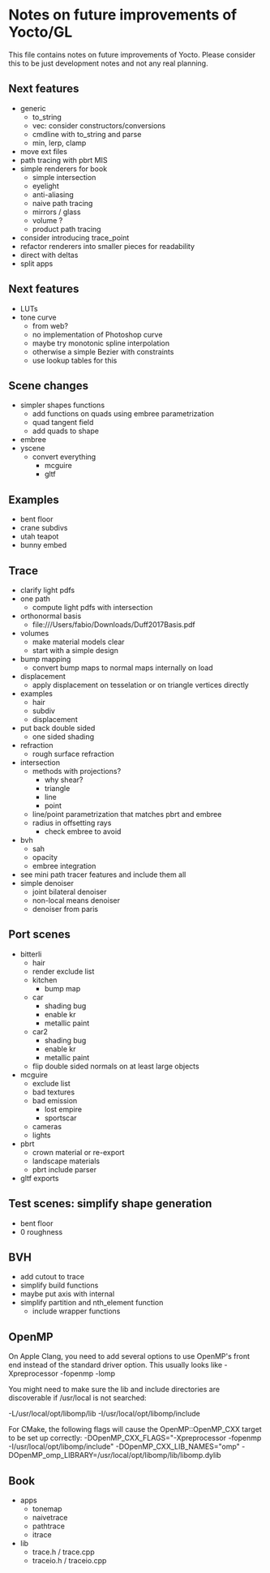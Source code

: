 # Notes on future improvements of Yocto/GL

This file contains notes on future improvements of Yocto.
Please consider this to be just development notes and not any real planning.

## Next features

- generic
    - to_string
    - vec: consider constructors/conversions
    - cmdline with to_string and parse
    - min, lerp, clamp
- move ext files
- path tracing with pbrt MIS
- simple renderers for book
    - simple intersection
    - eyelight
    - anti-aliasing
    - naive path tracing
    - mirrors / glass
    - volume ?
    - product path tracing
- consider introducing trace_point
- refactor renderers into smaller pieces for readability
- direct with deltas
- split apps

## Next features

- LUTs
- tone curve
    - from web?
    - no implementation of Photoshop curve
    - maybe try monotonic spline interpolation
    - otherwise a simple Bezier with constraints
    - use lookup tables for this

## Scene changes

- simpler shapes functions
    - add functions on quads using embree parametrization
    - quad tangent field
    - add quads to shape
- embree
- yscene
    - convert everything
        - mcguire
        - gltf

## Examples

- bent floor
- crane subdivs
- utah teapot
- bunny embed

## Trace

- clarify light pdfs
- one path
    - compute light pdfs with intersection
- orthonormal basis
    - file:///Users/fabio/Downloads/Duff2017Basis.pdf
- volumes
    - make material models clear
    - start with a simple design
- bump mapping
    - convert bump maps to normal maps internally on load
- displacement
    - apply displacement on tesselation or on triangle vertices directly
- examples
    - hair
    - subdiv
    - displacement
- put back double sided
    - one sided shading
- refraction
    - rough surface refraction
- intersection
    - methods with projections?
        - why shear?
        - triangle
        - line
        - point
    - line/point parametrization that matches pbrt and embree
    - radius in offsetting rays
        - check embree to avoid
- bvh
    - sah
    - opacity
    - embree integration
- see mini path tracer features and include them all
- simple denoiser
    - joint bilateral denoiser
    - non-local means denoiser
    - denoiser from paris

## Port scenes

- bitterli
    - hair
    - render exclude list
    - kitchen
        - bump map
    - car
        - shading bug
        - enable kr
        - metallic paint
    - car2
        - shading bug
        - enable kr
        - metallic paint
    - flip double sided normals on at least large objects
- mcguire
    - exclude list
    - bad textures
    - bad emission
        - lost empire
        - sportscar
    - cameras
    - lights
- pbrt
    - crown material or re-export
    - landscape materials
    - pbrt include parser
- gltf exports

## Test scenes: simplify shape generation

- bent floor
- 0 roughness

## BVH

- add cutout to trace
- simplify build functions
- maybe put axis with internal
- simplify partition and nth_element function
    - include wrapper functions

## OpenMP

On Apple Clang, you need to add several options to use OpenMP's front end
instead of the standard driver option. This usually looks like
  -Xpreprocessor -fopenmp -lomp

You might need to make sure the lib and include directories are discoverable
if /usr/local is not searched:

  -L/usr/local/opt/libomp/lib -I/usr/local/opt/libomp/include

For CMake, the following flags will cause the OpenMP::OpenMP_CXX target to
be set up correctly:
  -DOpenMP_CXX_FLAGS="-Xpreprocessor -fopenmp -I/usr/local/opt/libomp/include" -DOpenMP_CXX_LIB_NAMES="omp" -DOpenMP_omp_LIBRARY=/usr/local/opt/libomp/lib/libomp.dylib

## Book

- apps
    - tonemap
    - naivetrace
    - pathtrace
    - itrace
- lib
    - trace.h / trace.cpp
    - traceio.h / traceio.cpp

